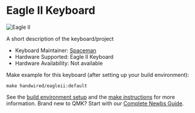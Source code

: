 # Eagle II Keyboard

![Eagle II](https://upload.wikimedia.org/wikipedia/en/a/ae/Eagleiicomp.jpg)

A short description of the keyboard/project

* Keyboard Maintainer: [Spaceman](https://github.com/rionlion100)
* Hardware Supported: Eagle II Keyboard
* Hardware Availability: Not available

Make example for this keyboard (after setting up your build environment):

    make handwired/eagleii:default

See the [build environment setup](https://docs.qmk.fm/#/getting_started_build_tools) and the [make instructions](https://docs.qmk.fm/#/getting_started_make_guide) for more information. Brand new to QMK? Start with our [Complete Newbs Guide](https://docs.qmk.fm/#/newbs).
